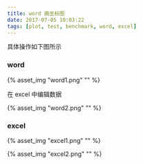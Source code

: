```yaml
---
title: word 画坐标图
date: 2017-07-05 10:03:22
tags: [plot, test, benchmark, word, excel]
---
```


具体操作如下图所示

<!--more-->

### word

{% asset_img "word1.png" "" %}

在 excel 中编辑数据

{% asset_img "word2.png" "" %}

### excel

{% asset_img "excel1.png" "" %}

{% asset_img "excel2.png" "" %}
